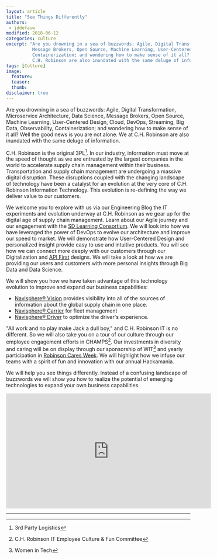 ```yaml
---
layout: article
title: "See Things Differently"
authors:
 - jddefauw
modified: 2018-06-12
categories: culture
excerpt: "Are you drowning in a sea of buzzwords: Agile, Digital Transformation, Microservice Architecture, Data Science,
          Message Brokers, Open Source, Machine Learning, User-Centered Design, Cloud, DevOps, Streaming, Big Data, Observability,
          Containerization; and wondering how to make sense of it all? Well the good news is you are not alone. We at
          C.H. Robinson are also inundated with the same deluge of information."
tags: [Culture]
image:
  feature:
  teaser:
  thumb:
disclaimer: true
---
```


Are you drowning in a sea of buzzwords: Agile, Digital Transformation, Microservice Architecture, Data Science,
Message Brokers, Open Source, Machine Learning, User-Centered Design, Cloud, DevOps, Streaming, Big Data, Observability,
Containerization; and wondering how to make sense of it all? Well the good news is you are not alone. We at
C.H. Robinson are also inundated with the same deluge of information.

C.H. Robinson is the original 3PL[^threePL]. In our industry, information must move at the speed of thought as we are entrusted by the
largest companies in the world to accelerate supply chain management within their business. Transportation and supply chain
management are undergoing a massive digital disruption. These disruptions coupled with the changing landscape of technology
have been a catalyst for an evolution at the very core of C.H. Robinson Information Technology. This evolution is re-defining
the way we deliver value to our customers.

We welcome you to explore with us via our Engineering Blog the IT experiments and evolution underway at C.H. Robinson as we
gear up for the digital age of supply chain management. Learn about our Agile journey and our engagement with the
[SD Learning Consortium](http://www.sdlearningconsortium.org/). We will look into how we have leveraged the power of
DevOps to evolve our architecture and improve our speed to market. We will demonstrate how User-Centered Design and
personalized insight provide easy to use and intuitive products. You will see how we can connect more deeply with our
customers through our Digitalization and [API First](https://developer.chrobinson.com/#/) designs.  We will take a look
at how we are providing our users and customers with more personal insights through Big Data and Data Science.

We will show you how we have taken advantage of this technology evolution to improve and expand our business capabilities:

   * [Navisphere&reg; Vision](https://www.chrobinson.com/en-us/navispherevision/) provides visibility into all of the
   sources of information about the global supply chain in one place.
   * [Navisphere&reg; Carrier](https://www.chrobinson.com/en-us/carriers/carrier-technology/navisphere-carrier-mobile-app/)
   for fleet management
   * [Navisphere&reg; Driver](https://www.chrobinson.com/en-us/newsroom/press-releases/2018/05-29-2018_ch-robinson-launches-navisphere-driver-app-in-europe/) to optimize the driver's experience.
   
"All work and no play make Jack a dull boy," and C.H. Robinson IT is no different.  So we will also take you on a tour
of our culture through our employee engagement efforts in CHAMPS[^CHAMPS].  Our investments in diversity and caring will be on
display through our sponsorship of WIT[^WIT] and yearly participation in
[Robinson Cares Week](https://www.chrobinson.com/en-us/about-us/chrobinson/corporate-responsibility/community/).
We will highlight how we infuse our teams with a spirit of fun and innovation with our annual Hackamania.

We will help you see things differently. Instead of a confusing landscape of buzzwords we will show you how to realize the
potential of emerging technologies to expand your own business capabilities.

<iframe width="560" height="315" src="https://www.youtube.com/embed/Z55ocPPCSs0" frameborder="0" allow="autoplay; encrypted-media" allowfullscreen></iframe>

***

[^threePL]: 3rd Party Logistics
[^CHAMPS]: C.H. Robinson IT Employee Culture & Fun Committee
[^WIT]: Women in Tech
